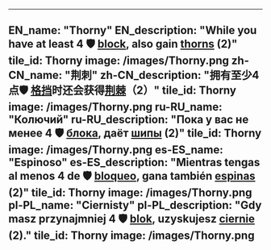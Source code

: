 ---

EN_name: "Thorny"
EN_description: "While you have at least 4 🛡️️ <u>block</u>, also gain <u>thorns</u> (2)"
tile_id: Thorny
image: /images/Thorny.png
zh-CN_name: "荆刺"
zh-CN_description: "拥有至少4点🛡️️ <u>格挡</u>时还会获得<u>荆棘</u>（2）"
tile_id: Thorny
image: /images/Thorny.png
ru-RU_name: "Колючий"
ru-RU_description: "Пока у вас не менее 4 🛡️️ <u>блока</u>, даёт <u>шипы</u> (2)"
tile_id: Thorny
image: /images/Thorny.png
es-ES_name: "Espinoso"
es-ES_description: "Mientras tengas al menos 4 de 🛡️️ <u>bloqueo</u>, gana también <u>espinas</u> (2)"
tile_id: Thorny
image: /images/Thorny.png
pl-PL_name: "Ciernisty"
pl-PL_description: "Gdy masz przynajmniej 4 🛡️️ <u>blok</u>, uzyskujesz <u>ciernie</u> (2)."
tile_id: Thorny
image: /images/Thorny.png
---